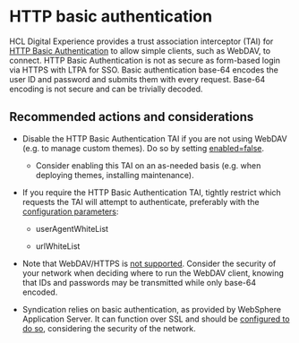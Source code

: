 # HTTP basic authentication

HCL Digital Experience provides a trust association interceptor (TAI) for [HTTP Basic Authentication](https://www.ietf.org/rfc/rfc2617.txt) to allow simple clients, such as WebDAV, to connect. HTTP Basic Authentication is not as secure as form-based login via HTTPS with LTPA for SSO. Basic authentication base-64 encodes the user ID and password and submits them with every request. Base-64 encoding is not secure and can be trivially decoded.

## Recommended actions and considerations

- Disable the HTTP Basic Authentication TAI if you are not using WebDAV (e.g. to manage custom themes). Do so by setting [enabled=false](https://help.hcltechsw.com/digital-experience/8.5/security/tait_cfg_hba4sc.html).

    - Consider enabling this TAI on an as-needed basis (e.g. when deploying themes, installing maintenance).

- If you require the HTTP Basic Authentication TAI, tightly restrict which requests the TAI will attempt to authenticate, preferably with the [configuration parameters](https://help.hcltechsw.com/digital-experience/8.5/security/tait_cfg_hba4sc.html):

    - userAgentWhiteList

    - urlWhiteList

- Note that WebDAV/HTTPS is [not supported](https://help.hcltechsw.com/digital-experience/8.5/admin-system/webdav.html). Consider the security of your network when deciding where to run the WebDAV client, knowing that IDs and passwords may be transmitted while only base-64 encoded.

- Syndication relies on basic authentication, as provided by WebSphere Application Server. It can function over SSL and should be [configured to do so](https://help.hcltechsw.com/digital-experience/8.5/wcm/wcm_config_prop_syndication.html), considering the security of the network.